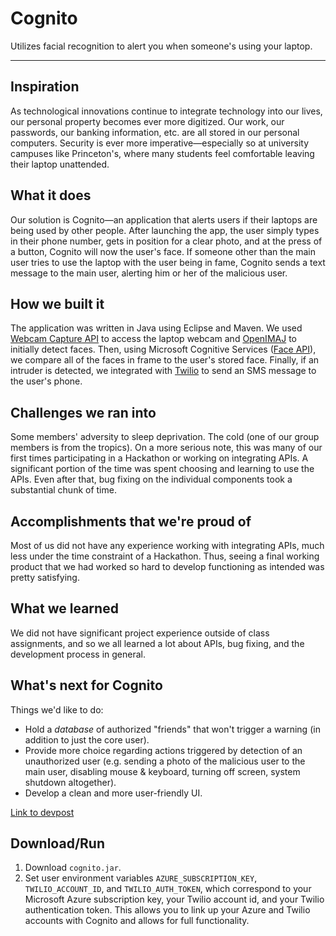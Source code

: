 # Cognito

Utilizes facial recognition to alert you when someone's using your laptop.

* * *

## Inspiration
As technological innovations continue to integrate technology into our lives, our personal property becomes ever more digitized. Our work, our passwords, our banking information, etc. are all stored in our personal computers. Security is ever more imperative—especially so at university campuses like Princeton's, where many students feel comfortable leaving their laptop unattended.

## What it does
Our solution is Cognito—an application that alerts users if their laptops are being used by other people. After launching the app, the user simply types in their phone number, gets in position for a clear photo, and at the press of a button, Cognito will now the user's face. If someone other than the main user tries to use the laptop with the user being in fame, Cognito sends a text message to the main user, alerting him or her of the malicious user.

## How we built it
The application was written in Java using Eclipse and Maven. We used [Webcam Capture API](https://github.com/sarxos/webcam-capture) to access the laptop webcam and [OpenIMAJ](http://openimaj.org/) to initially detect faces. Then, using Microsoft Cognitive Services ([Face API](https://azure.microsoft.com/en-us/services/cognitive-services/face/)), we compare all of the faces in frame to the user's stored face. Finally, if an intruder is detected, we integrated with [Twilio](https://www.twilio.com/) to send an SMS message to the user's phone.

## Challenges we ran into
Some members' adversity to sleep deprivation. The cold (one of our group members is from the tropics).
On a more serious note, this was many of our first times participating in a Hackathon or working on integrating APIs. A significant portion of the time was spent choosing and learning to use the APIs. Even after that, bug fixing on the individual components took a substantial chunk of time.

## Accomplishments that we're proud of
Most of us did not have any experience working with integrating APIs, much less under the time constraint of a Hackathon. Thus, seeing a final working product that we had worked so hard to develop functioning as intended was pretty satisfying.

## What we learned
We did not have significant project experience outside of class assignments, and so we all learned a lot about APIs, bug fixing, and the development process in general.

## What's next for Cognito
Things we'd like to do:
- Hold a _database_ of authorized "friends" that won't trigger a warning (in addition to just the core user).
- Provide more choice regarding actions triggered by detection of an unauthorized user (e.g. sending a photo of the malicious user to the main user, disabling mouse & keyboard, turning off screen, system shutdown altogether).
- Develop a clean and more user-friendly UI.

[Link to devpost](https://devpost.com/software/cognito)

## Download/Run
1. Download `cognito.jar`.
2. Set user environment variables `AZURE_SUBSCRIPTION_KEY`, `TWILIO_ACCOUNT_ID`, and `TWILIO_AUTH_TOKEN`, which correspond to your Microsoft Azure subscription key, your Twilio account id, and your Twilio authentication token. This allows you to link up your Azure and Twilio accounts with Cognito and allows for full functionality.
